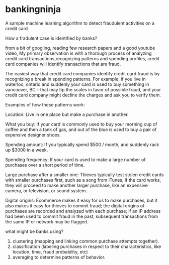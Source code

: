 # bankingninja
A sample machine learning algorithm to detect fraudulent activities on a credit card


How a fradulent case is identified by banks?

from a bit of googling, reading few research papers and a good youtube video, My primary observation is with a thorough process of analyzing credit card transactions,recognizing patterns and spending profiles, credit card companies will identify transactions that are fraud.

The easiest way that credit card companies identify credit card fraud is by recognizing a break in spending patterns.  For example, if you live in waterloo, ontario and suddenly your card is used to buy something in vancouver, BC – that may tip the scales in favor of possible fraud, and your credit card company might decline the charges and ask you to verify them.

Examples of how these patterns work:

Location: Live in one place but make a purchase in another.

What you buy: If your card is commonly used to buy your morning cup of coffee and then a tank of gas, and out of the blue is used to buy a pair of expensive designer shoes.

Spending amount: If you typically spend $500 / month, and suddenly rack up $3000 in a week.

Spending frequency: If your card is used to make a large number of purchases over a short period of time.

Large purchase after a smaller one: Thieves typically test stolen credit cards with smaller purchases first, such as a song from iTunes; if the card works, they will proceed to make another larger purchase, like an expensive camera, or television, or sound system.

Digital origins: Ecommerce makes it easy for us to make purchases, but it also makes it easy for thieves to commit fraud; the digital origins of purchases are recorded and analyzed with each purchase; if an IP address had been used to commit fraud in the past, subsequent transactions from the same IP or network may be flagged.

what might be banks using?

1. clustering (mapping and linking common purchase attempts together).
2. classification (labeling purchases in respect to their characteristics, like location, time, fraud probability, etc)
3. averaging to determine patterns of behavior.


